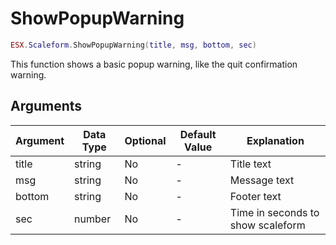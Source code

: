 # ShowPopupWarning

```lua
ESX.Scaleform.ShowPopupWarning(title, msg, bottom, sec)
```

This function shows a basic popup warning, like the quit confirmation warning.

## Arguments

| Argument | Data Type | Optional | Default Value | Explanation                       |
|----------|-----------|----------|---------------|-----------------------------------|
| title    | string    | No       | -             | Title text                        |
| msg      | string    | No       | -             | Message text                      |
| bottom   | string    | No       | -             | Footer text                       |
| sec      | number    | No       | -             | Time in seconds to show scaleform |
